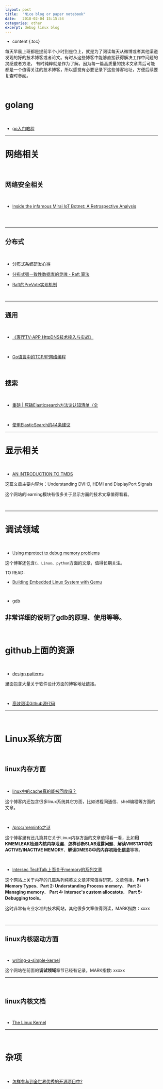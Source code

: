 ```yaml
---
layout: post
title:  "Nice blog or paper notebook"
date:   2018-02-04 15:15:54
categories: other
excerpt: debug linux blog
---
```


* content
{:toc}


每天早晨上班都是提前半个小时到座位上，就是为了阅读每天从微博或者其他渠道发现的好的技术博客或者论文。有时从这些博客中能够直接获得解决工作中问题的灵感或者方法，
有时纯粹就是作为了解。因为每一篇高质量的技术文章背后可能都是一个值得关注的技术博客，所以感觉有必要记录下这些博客地址，方便后续要复查时参阅。

<br />

# golang

<br />

* [go入门教程](https://github.com/Unknwon/the-way-to-go_ZH_CN/blob/master/eBook/directory.md)


---

# 网络相关

<br />

## 网络安全相关

<br />

* [Inside the infamous Mirai IoT Botnet: A Retrospective Analysis](https://blog.cloudflare.com/inside-mirai-the-infamous-iot-botnet-a-retrospective-analysis/)

<br />



<br />

---

## 分布式

<br />

* [分布式系统研发心得 ](https://www.yangguo.info/2017/01/25/分布式系统研发心得/)


* [分布式强一致性数据库的灵魂 - Raft 算法](https://mp.weixin.qq.com/s/i6ULr-aW7MOxQotCQpqBCQ?)

* [Raft的PreVote实现机制](https://www.jianshu.com/p/1496228df9a9?hmsr=toutiao.io&utm_medium=toutiao.io&utm_source=toutiao.io)


<br />

---

## 通用

<br />

* [《客厅TV-APP HttpDNS技术接入与实战》 ](https://mp.weixin.qq.com/s/BVF24W6pyfhtoZo9cTbtpA)

<br />

* [Go语言中的TCP/IP网络编程](https://segmentfault.com/a/1190000014733620?hmsr=toutiao.io&utm_medium=toutiao.io&utm_source=toutiao.io)


<br />

## 搜索

<br />

* [重磅 | 死磕Elasticsearch方法论认知清单（全](https://mp.weixin.qq.com/s/FPnt2dzxrvfPrnaDataVOg)

<br />

* [使用ElasticSearch的44条建议](https://mp.weixin.qq.com/s/ER70p1edqkScx_DAMSsuVA)


---

# 显示相关

<br />

* [AN INTRODUCTION TO TMDS](https://www.cablestogo.com/learning/library/digital-signage/intro-to-tmds)

这篇文章主要内容为：Understanding DVI-D, HDMI and DisplayPort Signals

这个网站的learning模块有很多关于显示方面的技术文章值得看看。


<br />

---

# 调试领域

<br />

* [Using mprotect to debug memory problems](http://devarea.com)

这个博客还包含`C`、`Linux`、`python`方面的文章，值得长期关注。

TO READ:

   * [Building Embedded Linux System with Qemu](http://devarea.com/building-embedded-linux-system-with-qemu/#.Wna-SXYjGUk)
        
<br />

* [gdb](https://sourceware.org/gdb/onlinedocs/gdb/index.html#SEC_Contents)

非常详细的说明了gdb的原理、使用等等。
        
        
---

<br />

# github上面的资源

<br />

* [design patterns](https://github.com/binhnguyennus/awesome-scalability)

里面包含大量关于软件设计方面的博客地址链接。

<br />

* [高效阅读Github源代码](https://zhuanlan.zhihu.com/p/35778751?hmsr=toutiao.io&utm_medium=toutiao.io&utm_source=toutiao.io)


---

<br />

# Linux系统方面

<br />

## linux内存方面

<br />


* [linux中的cache真的能被回收吗？](http://liwei.life/2016/04/26/linux%E5%86%85%E5%AD%98%E4%B8%AD%E7%9A%84cache%E7%9C%9F%E7%9A%84%E8%83%BD%E8%A2%AB%E5%9B%9E%E6%94%B6%E4%B9%88%EF%BC%9F/)

这个博客内还包含很多linux系统其它方面，比如进程间通信、shell编程等方面的文章。

<br />

* [/proc/meminfo之谜](http://linuxperf.com/?p=142)

这个博客里有还几篇其它关于Linux内存方面的文章值得看一看，比如**用KMEMLEAK检测内核内存泄漏**、**怎样诊断SLAB泄露问题**、**解读VMSTAT中的ACTIVE/INACTIVE MEMORY**、**解读DMESG中的内存初始化信息**等等。

<br />

* [Intersec TechTalk上面关于memory的系列文章](https://techtalk.intersec.com/2013/07/memory-part-1-memory-types/)

这个网站上关于内存的几篇系列纯英文文章非常值得研究。文章包括，**Part 1: Memory Types**、**Part 2: Understanding Process memory**、
**Part 3: Managing memory**、 **Part 4: Intersec's custom allocatots**、 **Part 5: Debugging tools**。

这时非常有专业水准的技术网站，其他很多文章值得阅读，MARK指数：xxxx

<br />

---

## linux内核驱动方面

<br />

* [writing-a-simple-kernel](http://devarea.com/linux-kernel-development-and-writing-a-simple-kernel-module/#.WrRSJS5uaUk)

这个网站在前面的**调试领域**章节已经有记录，MARK指数: xxxxx


---

<br />

## linux内核文档

<br />

* [The Linux Kernel](https://www.kernel.org/doc/html/latest/sound/designs/tracepoints.html)


---

<br />

# 杂项

<br />

* [怎样参与到全世界优秀的开源项目中? ](https://mp.weixin.qq.com/s?__biz=MzI3MTEwODc5Ng==&mid=2650859642&idx=1&sn=9b2c2dc61686c580f8af1dc8fc197612)





